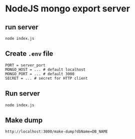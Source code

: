 # NodeJS mongo export server

## run server

    node index.js

## Create `.env` file

    PORT = server_port
    MONGO_HOST = ... # default localhost
    MONGO_PORT = ... # default 3000
    SECRET = ... # secret for HTTP client

## Run server

    node index.js

## Make dump

    http://localhost:3000/make-dump?dbName=DB_NAME

